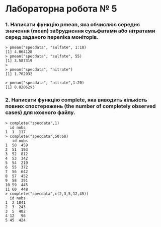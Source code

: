 # Лабораторна робота № 5

### 1. Написати функцію pmean, яка обчислює середнє значення (mean) забруднення сульфатами або нітратами серед заданого переліка моніторів.

```{R]
> pmean("specdata", "sulfate", 1:10)
[1] 4.064128
> pmean("specdata", "sulfate", 55)
[1] 3.587319
> 
> pmean("specdata", "nitrate")
[1] 1.702932

> pmean("specdata", "nitrate",1:20)
[1] 0.8286293
```

### 2. Написати функцію complete, яка виводить кількість повних спостережень (the number of completely observed cases) для кожного файлу.

```{R}
> complete("specdata",1)
  id nobs
1  1  117
> complete("specdata",50:60)
   id nobs
1  50  459
2  51  193
3  52  812
4  53  342
5  54  219
6  55  372
7  56  642
8  57  452
9  58  391
10 59  445
11 60  448
> complete("specdata",c(2,3,5,12,45))
  id nobs
1  2 1041
2  3  243
3  5  402
4 12   96
5 45  424
```

